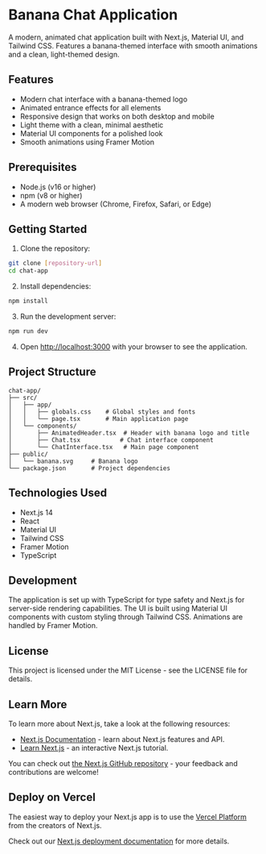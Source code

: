 # Banana Chat Application

A modern, animated chat application built with Next.js, Material UI, and Tailwind CSS. Features a banana-themed interface with smooth animations and a clean, light-themed design.

## Features

- Modern chat interface with a banana-themed logo
- Animated entrance effects for all elements
- Responsive design that works on both desktop and mobile
- Light theme with a clean, minimal aesthetic
- Material UI components for a polished look
- Smooth animations using Framer Motion

## Prerequisites

- Node.js (v16 or higher)
- npm (v8 or higher)
- A modern web browser (Chrome, Firefox, Safari, or Edge)

## Getting Started

1. Clone the repository:
```bash
git clone [repository-url]
cd chat-app
```

2. Install dependencies:
```bash
npm install
```

3. Run the development server:
```bash
npm run dev
```

4. Open [http://localhost:3000](http://localhost:3000) with your browser to see the application.

## Project Structure

```
chat-app/
├── src/
│   ├── app/
│   │   ├── globals.css    # Global styles and fonts
│   │   └── page.tsx       # Main application page
│   └── components/
│       ├── AnimatedHeader.tsx  # Header with banana logo and title
│       ├── Chat.tsx           # Chat interface component
│       └── ChatInterface.tsx   # Main page component
├── public/
│   └── banana.svg     # Banana logo
└── package.json       # Project dependencies
```

## Technologies Used

- Next.js 14
- React
- Material UI
- Tailwind CSS
- Framer Motion
- TypeScript

## Development

The application is set up with TypeScript for type safety and Next.js for server-side rendering capabilities. The UI is built using Material UI components with custom styling through Tailwind CSS. Animations are handled by Framer Motion.

## License

This project is licensed under the MIT License - see the LICENSE file for details.

## Learn More

To learn more about Next.js, take a look at the following resources:

- [Next.js Documentation](https://nextjs.org/docs) - learn about Next.js features and API.
- [Learn Next.js](https://nextjs.org/learn) - an interactive Next.js tutorial.

You can check out [the Next.js GitHub repository](https://github.com/vercel/next.js) - your feedback and contributions are welcome!

## Deploy on Vercel

The easiest way to deploy your Next.js app is to use the [Vercel Platform](https://vercel.com/new?utm_medium=default-template&filter=next.js&utm_source=create-next-app&utm_campaign=create-next-app-readme) from the creators of Next.js.

Check out our [Next.js deployment documentation](https://nextjs.org/docs/app/building-your-application/deploying) for more details.
